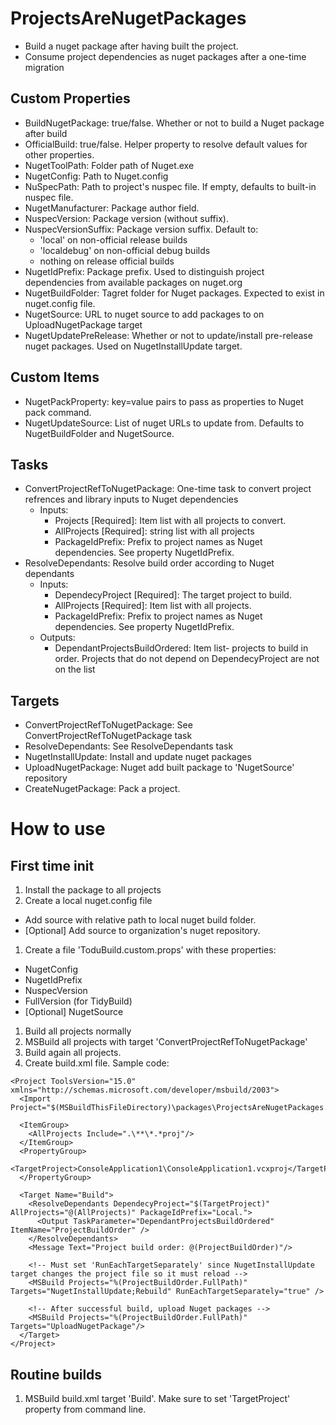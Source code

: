 # ProjectsAreNugetPackages

- Build a nuget package after having built the project.
- Consume project dependencies as nuget packages after a one-time migration

## Custom Properties

- BuildNugetPackage: true/false. Whether or not to build a Nuget package after build
- OfficialBuild: true/false. Helper property to resolve default values for other properties.
- NugetToolPath: Folder path of Nuget.exe
- NugetConfig: Path to Nuget.config
- NuSpecPath: Path to project's nuspec file. If empty, defaults to built-in nuspec file.
- NugetManufacturer: Package author field.
- NuspecVersion: Package version (without suffix).
- NuspecVersionSuffix: Package version suffix. Default to:
  - 'local' on non-official release builds
  - 'localdebug' on non-official debug builds
  - nothing on release official builds
- NugetIdPrefix: Package prefix. Used to distinguish project dependencies from available packages on nuget.org
- NugetBuildFolder: Tagret folder for Nuget packages. Expected to exist in nuget.config file.
- NugetSource: URL to nuget source to add packages to on UploadNugetPackage target
- NugetUpdatePreRelease: Whether or not to update/install pre-release nuget packages. Used on NugetInstallUpdate target.

## Custom Items

- NugetPackProperty: key=value pairs to pass as properties to Nuget pack command.
- NugetUpdateSource: List of nuget URLs to update from. Defaults to NugetBuildFolder and NugetSource.

## Tasks

- ConvertProjectRefToNugetPackage: One-time task to convert project refrences and library inputs to Nuget dependencies
  - Inputs:
    - Projects [Required]: Item list with all projects to convert.
	- AllProjects [Required]: string list with all projects
	- PackageIdPrefix: Prefix to project names as Nuget dependencies. See property NugetIdPrefix.
- ResolveDependants: Resolve build order according to Nuget dependants
  - Inputs:
    - DependecyProject [Required]: The target project to build.
	- AllProjects [Required]: Item list with all projects.
	- PackageIdPrefix: Prefix to project names as Nuget dependencies. See property NugetIdPrefix.
  - Outputs:
    - DependantProjectsBuildOrdered: Item list- projects to build in order. Projects that do not depend on DependecyProject are not on the list

## Targets

- ConvertProjectRefToNugetPackage: See ConvertProjectRefToNugetPackage task
- ResolveDependants: See ResolveDependants task
- NugetInstallUpdate: Install and update nuget packages
- UploadNugetPackage: Nuget add built package to 'NugetSource' repository
- CreateNugetPackage: Pack a project.

# How to use

## First time init

1. Install the package to all projects
1. Create a local nuget.config file
  - Add source with relative path to local nuget build folder.
  - [Optional] Add source to organization's nuget repository.
1. Create a file 'ToduBuild.custom.props' with these properties:
  - NugetConfig
  - NugetIdPrefix
  - NuspecVersion
  - FullVersion (for TidyBuild)
  - [Optional] NugetSource
1. Build all projects normally
1. MSBuild all projects with target 'ConvertProjectRefToNugetPackage'
1. Build again all projects.
1. Create build.xml file. Sample code:
~~~~~~~~~~~
<Project ToolsVersion="15.0" xmlns="http://schemas.microsoft.com/developer/msbuild/2003">
  <Import Project="$(MSBuildThisFileDirectory)\packages\ProjectsAreNugetPackages.1.0.5\build\ProjectsAreNugetPackages.tasks"/>

  <ItemGroup>
    <AllProjects Include=".\**\*.*proj"/>
  </ItemGroup>
  <PropertyGroup>
    <TargetProject>ConsoleApplication1\ConsoleApplication1.vcxproj</TargetProject>
  </PropertyGroup>

  <Target Name="Build">
    <ResolveDependants DependecyProject="$(TargetProject)" AllProjects="@(AllProjects)" PackageIdPrefix="Local.">
      <Output TaskParameter="DependantProjectsBuildOrdered" ItemName="ProjectBuildOrder" />
    </ResolveDependants>
    <Message Text="Project build order: @(ProjectBuildOrder)"/>

    <!-- Must set 'RunEachTargetSeparately' since NugetInstallUpdate target changes the project file so it must reload -->    
    <MSBuild Projects="%(ProjectBuildOrder.FullPath)" Targets="NugetInstallUpdate;Rebuild" RunEachTargetSeparately="true" />

    <!-- After successful build, upload Nuget packages -->
    <MSBuild Projects="%(ProjectBuildOrder.FullPath)" Targets="UploadNugetPackage"/>
  </Target>
</Project>
~~~~~~~~~~~

## Routine builds

1. MSBuild build.xml target 'Build'. Make sure to set 'TargetProject' property from command line.
